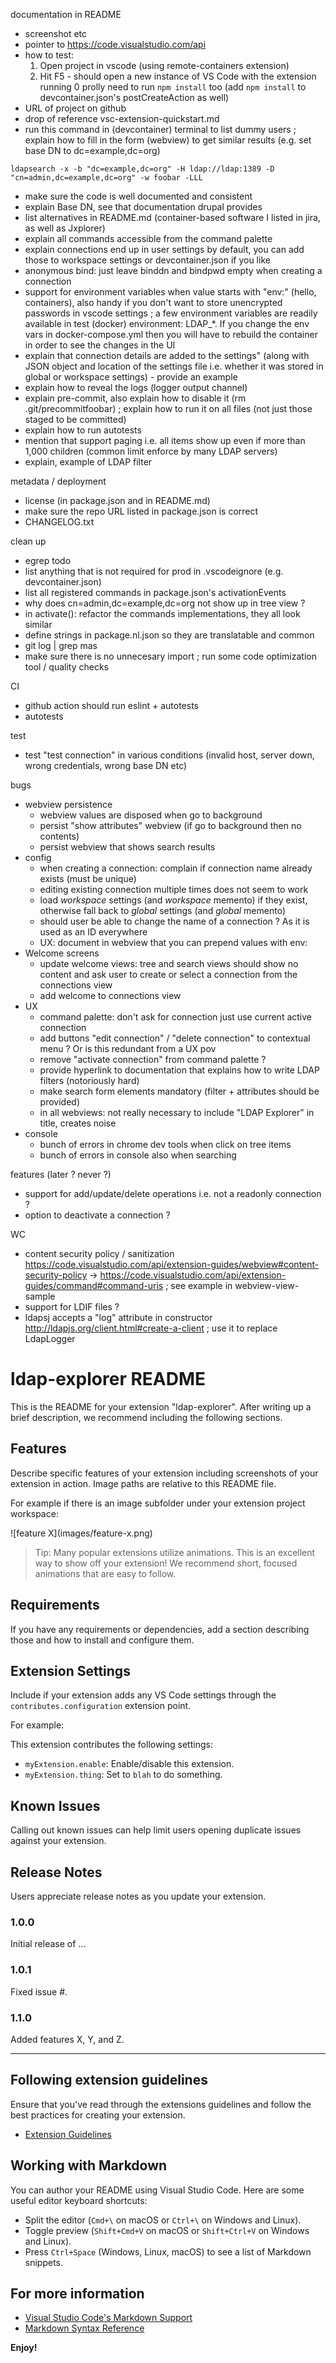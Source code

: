 documentation in README
- screenshot etc
- pointer to https://code.visualstudio.com/api
- how to test:
  1. Open project in vscode (using remote-containers extension)
  2. Hit F5 - should open a new instance of VS Code with the extension running
  0 prolly need to run `npm install` too (add `npm install` to devcontainer.json's postCreateAction as well)
- URL of project on github
- drop of reference vsc-extension-quickstart.md
- run this command in (devcontainer) terminal to list dummy users ; explain how to fill in the form (webview) to get similar results (e.g. set base DN to dc=example,dc=org)
```
ldapsearch -x -b "dc=example,dc=org" -H ldap://ldap:1389 -D "cn=admin,dc=example,dc=org" -w foobar -LLL
```
- make sure the code is well documented and consistent
- explain Base DN, see that documentation drupal provides
- list alternatives in README.md (container-based software I listed in jira, as well as Jxplorer)
- explain all commands accessible from the command palette
- explain connections end up in user settings by default, you can add those to workspace settings or devcontainer.json if you like
- anonymous bind: just leave binddn and bindpwd empty when creating a connection
- support for environment variables when value starts with "env:" (hello, containers), also handy if you don't want to store unencrypted passwords in vscode settings ; a few environment variables are readily available in test (docker) environment: LDAP_*. If you change the env vars in docker-compose.yml then you will have to rebuild the container in order to see the changes in the UI
- explain that connection details are added to the settings" (along with JSON object and location of the settings file i.e. whether it was stored in global or workspace settings) - provide an example
- explain how to reveal the logs (logger output channel)
- explain pre-commit, also explain how to disable it (rm .git/precommitfoobar) ; explain how to run it on all files (not just those staged to be committed)
- explain how to run autotests
- mention that support paging i.e. all items show up even if more than 1,000 children (common limit enforce by many LDAP servers)
- explain, example of LDAP filter

metadata / deployment
- license (in package.json and in README.md)
- make sure the repo URL listed in package.json is correct
- CHANGELOG.txt

clean up
- egrep todo
- list anything that is not required for prod in .vscodeignore (e.g. devcontainer.json)
- list all registered commands in package.json's activationEvents
- why does cn=admin,dc=example,dc=org not show up in tree view ?
- in activate(): refactor the commands implementations, they all look similar
- define strings in package.nl.json so they are translatable and common
- git log | grep mas
- make sure there is no unnecesary import ; run some code optimization tool / quality checks

CI
- github action should run eslint + autotests
- autotests

test
- test "test connection" in various conditions (invalid host, server down, wrong credentials, wrong base DN etc)

bugs
- webview persistence
  - webview values are disposed when go to background
  - persist "show attributes" webview (if go to background then no contents)
  - persist webview that shows search results
- config
  - when creating a connection: complain if connection name already exists (must be unique)
  - editing existing connection multiple times does not seem to work
  - load *workspace* settings (and *workspace* memento) if they exist, otherwise fall back to *global* settings (and *global* memento)
  - should user be able to change the name of a connection ? As it is used as an ID everywhere
  - UX: document in webview that you can prepend values with env:
- Welcome screens
  - update welcome views: tree and search views should show no content and ask user to create or select a connection from the connections view
  - add welcome to connections view
- UX
  - command palette: don't ask for connection just use current active connection
  - add buttons "edit connection" / "delete connection" to contextual menu ? Or is this redundant from a UX pov
  - remove "activate connection" from command palette ?
  - provide hyperlink to documentation that explains how to write LDAP filters (notoriously hard)
  - make search form elements mandatory (filter + attributes should be provided)
  - in all webviews: not really necessary to include "LDAP Explorer" in title, creates noise
- console
  - bunch of errors in chrome dev tools when click on tree items
  - bunch of errors in console also when searching

features (later ? never ?)
- support for add/update/delete operations i.e. not a readonly connection ?
- option to deactivate a connection ?

WC
- content security policy / sanitization https://code.visualstudio.com/api/extension-guides/webview#content-security-policy -> https://code.visualstudio.com/api/extension-guides/command#command-uris ; see example in webview-view-sample
- support for LDIF files ?
- ldapsj accepts a "log" attribute in constructor http://ldapjs.org/client.html#create-a-client ; use it to replace LdapLogger

# ldap-explorer README

This is the README for your extension "ldap-explorer". After writing up a brief description, we recommend including the following sections.

## Features

Describe specific features of your extension including screenshots of your extension in action. Image paths are relative to this README file.

For example if there is an image subfolder under your extension project workspace:

\!\[feature X\]\(images/feature-x.png\)

> Tip: Many popular extensions utilize animations. This is an excellent way to show off your extension! We recommend short, focused animations that are easy to follow.

## Requirements

If you have any requirements or dependencies, add a section describing those and how to install and configure them.

## Extension Settings

Include if your extension adds any VS Code settings through the `contributes.configuration` extension point.

For example:

This extension contributes the following settings:

* `myExtension.enable`: Enable/disable this extension.
* `myExtension.thing`: Set to `blah` to do something.

## Known Issues

Calling out known issues can help limit users opening duplicate issues against your extension.

## Release Notes

Users appreciate release notes as you update your extension.

### 1.0.0

Initial release of ...

### 1.0.1

Fixed issue #.

### 1.1.0

Added features X, Y, and Z.

---

## Following extension guidelines

Ensure that you've read through the extensions guidelines and follow the best practices for creating your extension.

* [Extension Guidelines](https://code.visualstudio.com/api/references/extension-guidelines)

## Working with Markdown

You can author your README using Visual Studio Code. Here are some useful editor keyboard shortcuts:

* Split the editor (`Cmd+\` on macOS or `Ctrl+\` on Windows and Linux).
* Toggle preview (`Shift+Cmd+V` on macOS or `Shift+Ctrl+V` on Windows and Linux).
* Press `Ctrl+Space` (Windows, Linux, macOS) to see a list of Markdown snippets.

## For more information

* [Visual Studio Code's Markdown Support](http://code.visualstudio.com/docs/languages/markdown)
* [Markdown Syntax Reference](https://help.github.com/articles/markdown-basics/)

**Enjoy!**
